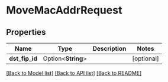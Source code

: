 # MoveMacAddrRequest

## Properties

Name | Type | Description | Notes
------------ | ------------- | ------------- | -------------
**dst_fip_id** | Option<**String**> |  | [optional]

[[Back to Model list]](../README.md#documentation-for-models) [[Back to API list]](../README.md#documentation-for-api-endpoints) [[Back to README]](../README.md)


